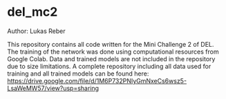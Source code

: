 # del_mc2

Author: Lukas Reber

This repository contains all code written for the Mini Challenge 2 of DEL. The training of the network was done using computational resources from Google Colab. Data and trained models are not included in the repository due to size limitations. A complete repository including all data used for training and all trained models can be found here: https://drive.google.com/file/d/1M6P732PNIyGmNxeCs6wsz5-LsaWeMW57/view?usp=sharing
